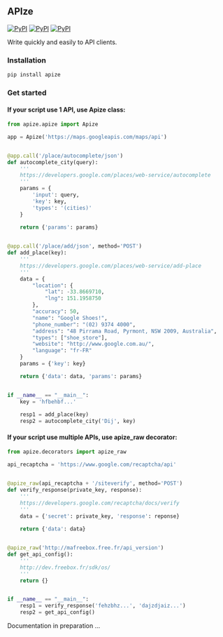 ## APIze

[![PyPI](https://img.shields.io/pypi/v/apize.svg)](https://pypi.python.org/pypi/apize/)
[![PyPI](https://img.shields.io/pypi/status/apize.svg)](https://pypi.python.org/pypi/apize/)
[![PyPI](https://img.shields.io/pypi/pyversions/apize.svg)](https://pypi.python.org/pypi/apize/)

Write quickly and easily to API clients.

### Installation

```bash
pip install apize
```

### Get started

#### If your script use 1 API, use __Apize__ class:

```python
from apize.apize import Apize

app = Apize('https://maps.googleapis.com/maps/api')


@app.call('/place/autocomplete/json')
def autocomplete_city(query):
	'''
	https://developers.google.com/places/web-service/autocomplete
	'''
	params = {
		'input': query,
		'key': key,
		'types': '(cities)'
	}
	
	return {'params': params}


@app.call('/place/add/json', method='POST')
def add_place(key):
	'''
	https://developers.google.com/places/web-service/add-place
	'''
	data = {
		"location": {
			"lat": -33.8669710,
			"lng": 151.1958750
		},
		"accuracy": 50,
		"name": "Google Shoes!",
		"phone_number": "(02) 9374 4000",
		"address": "48 Pirrama Road, Pyrmont, NSW 2009, Australia",
		"types": ["shoe_store"],
		"website": "http://www.google.com.au/",
		"language": "fr-FR"
	}
	params = {'key': key}

	return {'data': data, 'params': params}


if __name__ == "__main__":
	key = 'hfbehbf...'
	
	resp1 = add_place(key)
	resp2 = autocomplete_city('Dij', key)
```


#### If your script use multiple APIs, use apize_raw decorator:

```python
from apize.decorators import apize_raw

api_recaptcha = 'https://www.google.com/recaptcha/api'


@apize_raw(api_recaptcha + '/siteverify', method='POST')
def verify_response(private_key, response):
	'''
	https://developers.google.com/recaptcha/docs/verify
	'''
	data = {'secret': private_key, 'response': reponse}
	
	return {'data': data}


@apize_raw('http://mafreebox.free.fr/api_version')
def get_api_config():
	'''
	http://dev.freebox.fr/sdk/os/
	'''
	return {}


if __name__ == "__main__":
	resp1 = verify_response('fehzbhz...', 'dajzdjaiz...')
	resp2 = get_api_config()
```


Documentation in preparation ...

